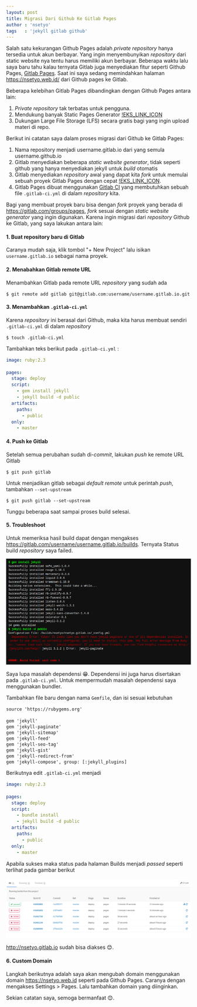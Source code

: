 ```yaml
---
layout: post
title: Migrasi Dari Github Ke Gitlab Pages
author : 'nsetyo'
tags   : 'jekyll gitlab github'
---
```


Salah satu kekurangan Github Pages adalah _private_ _repository_ 
hanya tersedia untuk akun berbayar. Yang ingin menyembunyikan 
_repository_ dari static website nya tentu harus memiliki akun 
berbayar. Beberapa waktu lalu saya baru tahu kalau ternyata Gitlab 
juga menyediakan fitur seperti Github Pages, [Gitlab Pages][2]. 
Saat ini saya sedang memindahkan halaman <https://nsetyo.web.id/>
dari Github pages ke Gitlab.

Beberapa kelebihan Gitlab Pages dibandingkan dengan Github Pages 
antara lain:

1. _Private_ _repository_ tak terbatas untuk pengguna. 
2. Mendukung banyak Static Pages Generator [!EKS_LINK_ICON][6]
3. Dukungan Large File Storage (LFS) secara gratis bagi yang ingin upload materi di repo.

Berikut ini catatan saya
dalam proses migrasi dari Github ke Gitlab Pages:

1. Nama repository menjadi username.gitlab.io dari yang semula
   username.github.io
2. Gitlab menyediakan beberapa _static website generator_, tidak 
   seperti github yang hanya menyediakan jekyll untuk _build_ 
   otomatis
3. Gitlab menyediakan _repository_ awal yang dapat kita _fork_
   untuk memulai sebuah proyek Gitlab Pages dengan cepat
   [!EKS_LINK_ICON][6]. 
4. Gitlab Pages dibuat menggunakan [Gitlab CI][3] yang 
   membutuhkan sebuah file `.gitlab-ci.yml` di dalam _repository_
   kita. 

<!-- more -->

Bagi yang membuat proyek baru bisa dengan _fork_ proyek yang 
berada di <https://gitlab.com/groups/pages>, _fork_ sesuai dengan
_static website generator_ yang ingin digunakan. Karena ingin 
migrasi dari _repository_ Github ke Gitlab, yang saya lakukan 
antara lain:

#### 1. Buat repository baru di Gitlab
Caranya mudah saja, klik tombol "+ New Project" lalu isikan 
`username.gitlab.io` sebagai nama proyek.

#### 2. Menabahkan Gitlab remote URL
Menambahkan Gitlab pada remote URL _repository_ yang sudah ada

```
$ git remote add gitlab git@gitlab.com:username/username.gitlab.io.git
```

#### 3. Menambahkan `.gitlab-ci.yml`
Karena _repository_ ini berasal dari Github, maka kita harus 
membuat sendiri `.gitlab-ci.yml` di dalam _repository_

```
$ touch .gitlab-ci.yml
```

Tambahkan teks berikut pada `.gitlab-ci.yml` :

``` yaml
image: ruby:2.3

pages:
  stage: deploy
  script:
    - gem install jekyll
    - jekyll build -d public
  artifacts:
    paths:
      - public
  only:
    - master
```

#### 4. Push ke Gitlab 
Setelah semua perubahan sudah di-_commit_, lakukan _push_ ke 
remote URL Gitlab

```
$ git push gitlab 
```

Untuk menjadikan gitlab sebagai _default remote_ untuk perintah 
_push_, tambahkan `--set-upstream`

```
$ git push gitlab --set-upstream
```

Tunggu beberapa saat sampai proses build selesai. 

#### 5. Troubleshoot
Untuk memeriksa hasil build dapat dengan mengakses 
https://gitlab.com/username/username.gitlab.io/builds. Ternyata
Status build _repository_ saya failed.

![Build Error][4]

Saya lupa masalah dependensi 😁. Dependensi ini juga harus disertakan
pada `.gitlab-ci.yml`. Untuk mempermudah masalah dependensi saya 
menggunakan bundler. 

Tambahkan file baru dengan nama `Gemfile`, dan isi sesuai kebutuhan

```
source 'https://rubygems.org'

gem 'jekyll'
gem 'jekyll-paginate'
gem 'jekyll-sitemap'
gem 'jekyll-feed'
gem 'jekyll-seo-tag'
gem 'jekyll-gist'
gem 'jekyll-redirect-from'
gem 'jekyll-compose', group: [:jekyll_plugins]
```

Berikutnya edit `.gitlab-ci.yml` menjadi

``` yaml
image: ruby:2.3

pages:
  stage: deploy
  script:
    - bundle install
    - jekyll build -d public
  artifacts:
    paths:
      - public
  only:
    - master
```

Apabila sukses maka status pada halaman Builds menjadi _passed_ 
seperti terlihat pada gambar berikut 

[![Build Passed][5]][5]

<http://nsetyo.gitlab.io> sudah bisa diakses 😊.

#### 6. Custom Domain
Langkah berikutnya adalah saya akan mengubah domain menggunakan 
domain <https://nsetyo.web.id> seperti pada Github Pages. Caranya 
dengan mengakses Settings > Pages. Lalu tambahkan domain yang 
diinginkan.

Sekian catatan saya, semoga bermanfaat 😊.


[1]: https://pages.github.com/
[2]: http://pages.gitlab.io/
[3]: https://about.gitlab.com/gitlab-ci/
[6]: https://gitlab.com/groups/pages
[4]: /img/2016/08/01.png
[5]: /img/2016/08/02.png
